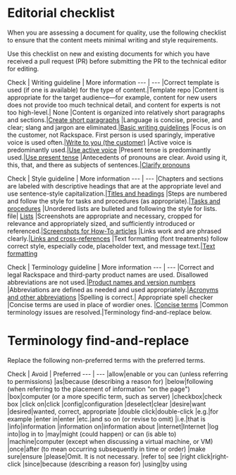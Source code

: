 # Editorial checklist

When you are assessing a document for quality, use the following checklist to ensure
that the content meets minimal writing and style requirements.

Use this checklist on new and existing documents for which you have received a pull
request (PR) before submitting the PR to the technical editor for editing.




Check | Writing guideline | More information
--- | ---
|Correct template is used (if one is available) for the type of content.|Template repo
|Content is appropriate for the target audience—for example, content for new users does not provide too much technical detail, and content for experts is not too high-level.| None
|Content is organized into relatively short paragraphs and sections.|[Create short paragraphs](https://github.com/rackerlabs/docs-rackspace/blob/master/style-guide/basic-writing-guidelines.md#create-short-paragraphs)
|Language is concise, precise, and clear; slang and jargon are eliminated.|[Basic writing guidelines](https://github.com/rackerlabs/docs-rackspace/blob/master/style-guide/basic-writing-guidelines.md)
|Focus is on the customer, not Rackspace. First person is used sparingly, imperative voice is used often.|[Write to you (the customer)](https://github.com/rackerlabs/docs-rackspace/blob/master/style-guide/basic-writing-guidelines.md#write-to-user)
|Active voice is predominantly used.|[Use active voice](https://github.com/rackerlabs/docs-rackspace/blob/master/style-guide/basic-writing-guidelines.md#use-active-voice)
|Present tense is predominantly used.|[Use present tense](https://github.com/rackerlabs/docs-rackspace/blob/master/style-guide/basic-writing-guidelines.md#use-present-tense)
|Antecedents of pronouns are clear. Avoid using it, this, that, and there as subjects of sentences.|[Clarify pronouns](https://github.com/rackerlabs/docs-rackspace/blob/master/style-guide/basic-writing-guidelines.md#clarify-pronouns)

Check | Style guideline | More information
--- | ---
|Chapters and sections are labeled with descriptive headings that are at the appropriate level and use sentence-style capitalization.|[Titles and headings](https://github.com/rackerlabs/docs-rackspace/blob/master/style-guide/m-z-style-guidelines.md#titles-headings)
|Steps are numbered and follow the style for tasks and procedures (as appropriate).|[Tasks and procedures](https://github.com/rackerlabs/docs-rackspace/blob/master/style-guide/m-z-style-guidelines.md#tasks)
|Unordered lists are bulleted and following the style for lists. file| [Lists](https://github.com/rackerlabs/docs-rackspace/blob/master/style-guide/a-l-style-guidelines.md#lists-1)
|Screenshots are appropriate and necessary, cropped for relevance and appropriately sized, and sufficiently introduced or referenced.|[Screenshots for How-To articles](https://one.rackspace.com/display/devdoc/Screenshots+for+How-To+articles)
|Links work and are phrased clearly.|[Links and cross-references](https://github.com/rackerlabs/docs-rackspace/blob/master/style-guide/a-l-style-guidelines.md#links)
|Text formatting (font treatments) follow correct style, especially code, placeholder text, and message text.|[Text formatting](https://github.com/rackerlabs/docs-rackspace/blob/master/style-guide/m-z-style-guidelines.md#text-formatting)

Check | Terminology guideline | More information
--- | ---
|Correct and legal Rackspace and third-party product names are used. Disallowed abbreviations are not used.|[Product names and version numbers](https://one.rackspace.com/display/devdoc/product+names+and+version+numbers)
|Abbreviations are defined as needed and used appropriately.|[Acronyms and other abbreviations](https://github.com/rackerlabs/docs-rackspace/blob/master/style-guide/a-l-style-guidelines.md#acronyms)
|Spelling is correct.| Appropriate spell checker
|Concise terms are used in place of wordier ones. |[Concise terms](https://one.rackspace.com/display/devdoc/terminology#Terminology-Conciseterms)
|Common terminology issues are resolved.|Terminology find-and-replace below.

# Terminology find-and-replace

Replace the following non-preferred terms with the preferred terms.

Check | Avoid | Preferred
--- | ---
|allow|enable or you can (unless referring to permissions)
|as|because (describing a reason for)
|below|following (when referring to the placement of information "on the page")
|box|computer (or a more specific term, such as server)
|checkbox|check box
|click on|click
|config|configuration
|deselect|clear
|desire|want
|desired|wanted, correct, appropriate
|double click|double-click
|e.g.|for example
|enter in|enter
|etc.|and so on (or revise to omit)
|i.e.|that is
|info|information
|information on|information about
|internet|Internet
|log into|log in to
|may|might (could happen) or can (is able to)
|machine|computer (except when discussing a virtual machine, or VM)
|once|after (to mean occurring subsequently in time or order)
|make sure|ensure
|please|Omit. It is not necessary.
|refer to| see
|right click|right-click
|since|because (describing a reason for)
|using|by using
